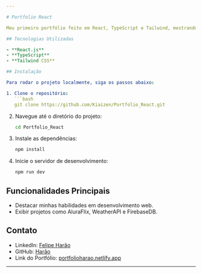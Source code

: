 ```yaml
---

# Portfolio React

Meu primeiro portfólio feito em React, TypeScript e Tailwind, mostrando algumas hard skills em desenvolvimento web. Também inclui alguns projetos como AluraFlix, WeatherAPI e AluraGeek.

## Tecnologias Utilizadas

- **React.js**
- **TypeScript**
- **Tailwind CSS**

## Instalação

Para rodar o projeto localmente, siga os passos abaixo:

1. Clone o repositório:
   ```bash
   git clone https://github.com/Kiaizen/Portfolio_React.git
   ```
2. Navegue até o diretório do projeto:
   ```bash
   cd Portfolio_React
   ```
3. Instale as dependências:
   ```bash
   npm install
   ```
4. Inicie o servidor de desenvolvimento:
   ```bash
   npm run dev
   ```

## Funcionalidades Principais

- Destacar minhas habilidades em desenvolvimento web.
- Exibir projetos como AluraFlix, WeatherAPI e FirebaseDB.

## Contato

- LinkedIn: [Felipe Harão](https://linkedin.com/in/felipe-harão)
- GitHub: [Harão](https://github.com/Haraodev/Portfolio_React)
- Link do Portfólio: [portfolioharao.netlify.app](https://portfolioharao.netlify.app)

---
```

